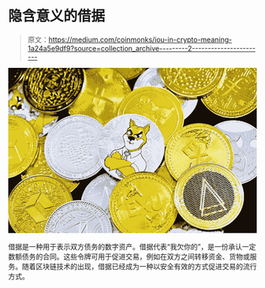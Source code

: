 # 隐含意义的借据

> 原文：<https://medium.com/coinmonks/iou-in-crypto-meaning-1a24a5e9df9?source=collection_archive---------2----------------------->

![](img/1f91ec2459dd2b26d2cc82fac57bbd87.png)

借据是一种用于表示双方债务的数字资产。借据代表“我欠你的”，是一份承认一定数额债务的合同。这些令牌可用于促进交易，例如在双方之间转移资金、货物或服务。随着区块链技术的出现，借据已经成为一种以安全有效的方式促进交易的流行方式。